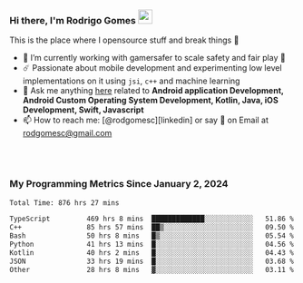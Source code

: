
### Hi there, I'm Rodrigo Gomes <img src="https://media.giphy.com/media/hvRJCLFzcasrR4ia7z/giphy.gif" width="25px">
This is the place where I opensource stuff and break things 🤣
- 🔭 I’m currently working with gamersafer to scale safety and fair play 💜
- ☄️ Passionate about mobile development and experimenting low level implementations on it using `jsi`, `c++` and machine learning
- 💬 Ask me anything [here](https://github.com/rodgomesc/rodgomesc/issues) related to <b>Android application Development, Android Custom Operating System Development, Kotlin, Java, iOS Development, Swift, Javascript</b>
- 📫 How to reach me: [@rodgomesc][linkedin] or say 👋 on Email at [rodgomesc@gmail.com](mailto:rodgomesc@gmail.com)


<br/>

<!-- 
<picture>
  <img src="/github-metrics.svg" alt="Metrics">
</picture>
-->

</br>

### My Programming Metrics Since January 2, 2024 


<!--START_SECTION:waka-->

```txt
Total Time: 876 hrs 27 mins

TypeScript         469 hrs 8 mins  █████████████░░░░░░░░░░░░   51.86 %
C++                85 hrs 57 mins  ██▒░░░░░░░░░░░░░░░░░░░░░░   09.50 %
Bash               50 hrs 8 mins   █▒░░░░░░░░░░░░░░░░░░░░░░░   05.54 %
Python             41 hrs 13 mins  █░░░░░░░░░░░░░░░░░░░░░░░░   04.56 %
Kotlin             40 hrs 2 mins   █░░░░░░░░░░░░░░░░░░░░░░░░   04.43 %
JSON               33 hrs 19 mins  █░░░░░░░░░░░░░░░░░░░░░░░░   03.68 %
Other              28 hrs 8 mins   ▓░░░░░░░░░░░░░░░░░░░░░░░░   03.11 %
```

<!--END_SECTION:waka-->

